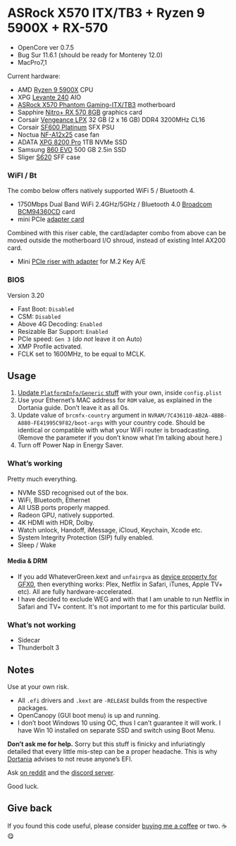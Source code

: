 # ASRock X570 ITX/TB3 + Ryzen 9 5900X + RX-570

- OpenCore ver 0.7.5
- Bug Sur 11.6.1 (should be ready for Monterey 12.0)
- MacPro7,1

Current hardware:

- AMD [Ryzen 9 5900X](https://www.amd.com/en/products/cpu/amd-ryzen-9-5900x) CPU
- XPG [Levante 240](https://www.xpg.com/en/feature/644/) AIO
- [ASRock X570 Phantom Gaming-ITX/TB3](https://www.asrock.com/mb/AMD/X570%20Phantom%20Gaming-ITXTB3/) motherboard
- Sapphire [Nitro+ RX 570 8GB](https://www.sapphiretech.com/en/consumer/nitro-rx-570-8g-g5-oc) graphics card
- Corsair [Vengeance LPX](https://www.corsair.com/ww/en/Categories/Products/Memory/VENGEANCE-LPX/p/CMK32GX4M2B3200C16) 32 GB (2 x 16 GB) DDR4 3200MHz CL16
- Corsair [SF600 Platinum](https://www.corsair.com/us/en/Categories/Products/Power-Supply-Units/Power-Supply-Units-Advanced/SF-Series/p/CP-9020182-NA) SFX PSU
- Noctua [NF-A12x25](https://noctua.at/en/products/fan/nf-a12x25-pwm) case fan
- ADATA [XPG 8200 Pro](https://www.xpg.com/us/feature/583/) 1TB NVMe SSD
- Samsung [860 EVO](https://www.samsung.com/us/computing/memory-storage/solid-state-drives/ssd-860-evo-2-5--sata-iii-500gb-mz-76e500b-am/) 500 GB 2.5in SSD
- Sliger [S620](https://sliger.com/products/cases/s620/) SFF case

### WiFI / Bt

The combo below offers natively supported WiFi 5 / Bluetooth 4.

- 1750Mbps Dual Band WiFi 2.4GHz/5GHz / Bluetooth 4.0 [Broadcom BCM94360CD](https://www.aliexpress.com/item/1750Mbps-Dual-Band-WiFi-Bluetooth-Card-2-4GHz-5GHz-BT-4-0-Broadcom-BCM94360CD-Wireless-Module/32974196141.html) card
- mini PCIe [adapter card](https://www.aliexpress.com/item/MINI-PCI-E-Adapter-Converter-to-wireless-wifi-card-BCM94360CD-BCM94331CD-BCM94360CS-BCM94360CS2-module-for-macbook/32256494722.html)

Combined with this riser cable, the card/adapter combo from above can be moved outside the motherboard I/O shroud, instead of existing Intel AX200 card.

- Mini [PCIe riser with adapter](https://www.aliexpress.com/item/BCM94360CD-BCM94360CS2-BCM943224PCIEBT2-Card-To-M-2-Key-A-E-Cable-For-Mac-OS-and-and/4000286967003.html) for M.2 Key A/E

### BIOS

Version 3.20

- Fast Boot: `Disabled`
- CSM: `Disabled`
- Above 4G Decoding: `Enabled`
- Resizable Bar Support: `Enabled`
- PCIe speed: `Gen 3` (*do not* leave it on Auto)
- XMP Profile activated.
- FCLK set to 1600MHz, to be equal to MCLK.

## Usage

1. [Update `PlatformInfo/Generic` stuff](https://dortania.github.io/OpenCore-Post-Install/universal/iservices.html#generate-a-new-serial) with your own, inside `config.plist`
2. Use your Ethernet’s MAC address for `ROM` value, as explained in the Dortania guide. Don’t leave it as all 0s.
3. Update value of `brcmfx-country` argument in `NVRAM/7C436110-AB2A-4BBB-A880-FE41995C9F82/boot-args` with your country code. Should be identical or compatible with what your WiFi router is broadcasting. (Remove the parameter if you don’t know what I’m talking about here.)
4. Turn off Power Nap in Energy Saver.

### What’s working

Pretty much everything.

- NVMe SSD recognised out of the box.
- WiFi, Bluetooth, Ethernet
- All USB ports properly mapped.
- Radeon GPU, natively supported.
- 4K HDMI with HDR, Dolby.
- Watch unlock, Handoff, iMessage, iCloud, Keychain, Xcode etc.
- System Integrity Protection (SIP) fully enabled.
- Sleep / Wake

#### Media & DRM

- If you add WhateverGreen.kext and `unfairgva` as [device property for GFX0](https://forum.amd-osx.com/index.php?threads/fixing-green-screen-drm-on-bigsur-for-appletv-and-apple-music-streaming.1476/), then everything works: Plex, Netflix in Safari, iTunes, Apple TV+ etc). All are fully hardware-accelerated.
- I have decided to exclude WEG and with that I am unable to run Netflix in Safari and TV+ content. It's not important to me for this particular build.


### What’s not working

- Sidecar
- Thunderbolt 3

## Notes

Use at your own risk. 

- All `.efi` drivers and `.kext` are `-RELEASE` builds from the respective packages. 
- OpenCanopy (GUI boot menu) is up and running.
- I don’t boot Windows 10 using OC, thus I can’t guarantee it will work. I have Win 10 installed on separate SSD and switch using Boot Menu.

**Don’t ask me for help.** Sorry but this stuff is finicky and infuriatingly detailed that every little mis-step can be a proper headache. This is why [Dortania](https://dortania.github.io) advises to not reuse anyone’s EFI.  

Ask [on reddit](https://www.reddit.com/r/hackintosh/) and the [discord server](https://discord.gg/Wxam8aH).

Good luck.

## Give back

If you found this code useful, please consider [buying me a coffee](https://www.buymeacoffee.com/radianttap) or two. ☕️😋
